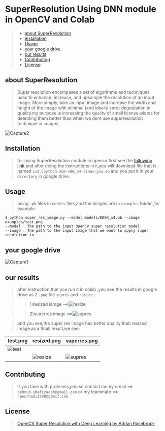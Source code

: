# SuperResolution Using DNN module in OpenCV and Colab
>* [about SuperResolution](#about-SuperResolution)
>* [installation](#Installation)
>* [Usage](#Usage)
>* [your google drive](#your-google-drive)
>* [our results](#our-results)
>* [Contributing](#Contributing)
>* [License](#License)



## about SuperResolution
>Super resolution encompases a set of algorithms and techniques used to enhance, increase, and upsample the resolution of an input image. More simply, take an input image and increase the width and height of the image with minimal (and ideally zero) degradation in quality.my purpose is increasing the quality of small license-plates for detecting them better than when we dont use superresolution technique in images.

![Capture2](https://user-images.githubusercontent.com/53394692/103219954-4209d600-4934-11eb-9f9c-e3f094adfe3a.PNG)
## Installation
>for using SuperResolution module in opencv first see the [following link](https://towardsdatascience.com/how-to-use-opencv-with-gpu-on-colab-25594379945f) and after doing the instructions in it,you will download file that is named `cv2.cpython-36m-x86_64-linux-gnu.so` and you put it in your  `directory` in google drive.

## Usage
>using `.pb` files in `models` files,and the images are in `examples` folder ,for example:
```
$ python super_res_image.py --model models/EDSR_x4.pb --image examples/test.png
--model : The path to the input OpenCV super resolution model
--image : The path to the input image that we want to apply super resolution to
```
## your google drive
![Capture1](https://user-images.githubusercontent.com/53394692/103211182-bcc6f700-491c-11eb-8203-961c03a19330.PNG)
## our results
>after instruction that you run it in colab ,you see the results in google drive as 2 `.png` file `supres` and `resize` :

>>1)resized iamge ==>![resize](https://user-images.githubusercontent.com/53394692/103211709-301d3880-491e-11eb-99b7-85a9ce300e7b.png)

>>2)superres image ==>![supres](https://user-images.githubusercontent.com/53394692/103211713-314e6580-491e-11eb-9fc3-0b63c2542a67.png)

>and you see,the super res image has better quality thab resized image.as a finall result,we see:

| test.png    | resized.png| superres.png |
| ----------- | -----------| -------------|
| ![test](https://user-images.githubusercontent.com/53394692/103220886-9a41d780-4936-11eb-8bd1-21d601f85a5d.png)
            | ![resize](https://user-images.githubusercontent.com/53394692/103211709-301d3880-491e-11eb-99b7-85a9ce300e7b.png) | ![supres](https://user-images.githubusercontent.com/53394692/103211713-314e6580-491e-11eb-9fc3-0b63c2542a67.png)             |
       

## Contributing
>if you face with problems,please contact me by email ==> `behnud.shafizadeh@gmail.com` or my teammate ==> `npourhadi1998@gmail.com`

## License
>[OpenCV Super Resolution with Deep Learning by Adrian Rosebrock](https://www.pyimagesearch.com/2020/11/09/opencv-super-resolution-with-deep-learning/)

